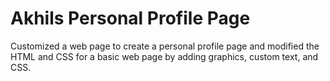 # Akhils Personal Profile Page

Customized a web page to create a personal profile page and modified the HTML and CSS for a basic web page by adding graphics, custom text, and CSS.
